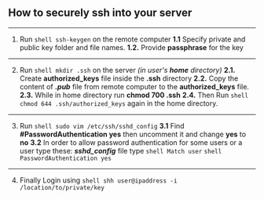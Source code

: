## How to securely ssh into your server
___

1. Run ```shell ssh-keygen``` on the remote computer
    __1.1__ Specify private and public key folder and file names.
    __1.2.__ Provide __passphrase__ for the key

___

2. Run ```shell mkdir .ssh``` on the server _(in user's __*home*__ directory)_
    __2.1.__ Create __authorized_keys__ file inside the __.ssh__ directory
    __2.2.__ Copy the content of __*<keyname>.pub*__ file from remote computer to the __authorized_keys__ file. 
    __2.3.__ While in home directory run __chmod 700 .ssh__
    __2.4.__ Then Run ```shell chmod 644 .ssh/authorized_keys``` again in the home directory.

___

3. Run ```shell sudo vim /etc/ssh/sshd_config```
    __3.1__ Find __#PasswordAuthentication yes__ then uncomment it and change __yes__ to __no__
    __3.2__ In order to allow password authentication for some users or a user type these:
            __*sshd_config*__ file type ```shell Match user```
                                            ```shell PasswordAuthentication yes```

___

4. Finally Login using ```shell shh user@ipaddress -i /location/to/private/key``` 